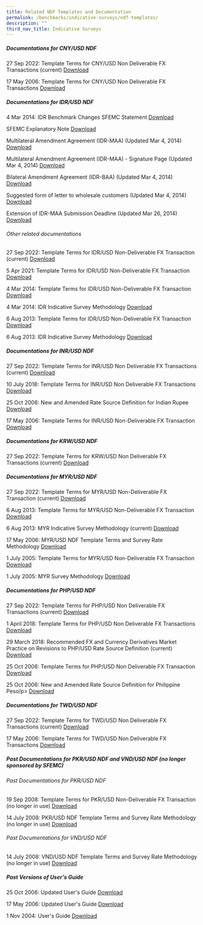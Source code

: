 ```yaml
---
title: Related NDF Templates and Documentation
permalink: /benchmarks/indicative-surveys/ndf-templates/
description: ""
third_nav_title: Indicative Surveys
---
```

##### Documentations for CNY/USD NDF #####
27 Sep 2022: Template Terms for CNY/USD Non Deliverable FX Transactions (current)
[Download](/files/Indicative%20Survey/NDF/CNY-USD/2022-09-27-CNY%20Template%20Rev%202006.pdf)

17 May 2006: Template Terms for CNY/USD Non Deliverable FX Transactions
[Download](/files/Indicative%20Survey/NDF/CNY-USD/2006-05-17-CNY_USD%20NDF%20Template%20(17%20Mar%202006).pdf)

##### Documentations for IDR/USD NDF #####
4 Mar 2014: IDR Benchmark Changes
SFEMC Statement
[Download](/files/Indicative%20Survey/NDF/IDR%20USD/2014-03-14-SFEMC_Statement_dtd_4_Mar_2014.pdf)

SFEMC Explanatory Note
[Download](/files/Indicative%20Survey/NDF/IDR%20USD/2014-03-14-SFEMC%20Explanatory%20Note%20dtd%204%20Mar%202014.pdf)

Multilateral Amendment Agreement (IDR-MAA) (Updated Mar 4, 2014)
[Download](/files/Indicative%20Survey/NDF/IDR%20USD/2014-03-14-Multilateral%20Amendment%20Agreement.pdf)

Multilateral Amendment Agreement (IDR-MAA) - Signature Page (Updated Mar 4, 2014)
[Download](/files/Indicative%20Survey/NDF/IDR%20USD/2014-03-14-IDR-MAA%20Signature%20Page%20dtd%204%20Mar%202014.docx)

Bilateral Amendment Agreement (IDR-BAA) (Updated Mar 4, 2014)
[Download](/files/Indicative%20Survey/NDF/IDR%20USD/2014-03-14-IDR-BAA%20dtd%204%20Mar%202014.docx)

Suggested form of letter to wholesale customers (Updated Mar 4, 2014)
[Download](/files/Indicative%20Survey/NDF/IDR%20USD/2014-03-14-IDR-MAA%20Post-Pub%20Letter%204%20Mar%202014.docx)

Extension of IDR-MAA Submission Deadline (Updated Mar 26, 2014)
[Download](/files/Indicative%20Survey/NDF/IDR%20USD/2014-03-14-Extension_of_IDR-MAA_Submission_Deadline.pdf)

###### Other related documentations ######
27 Sep 2022: Template Terms for IDR/USD Non-Deliverable FX Transaction (current)
[Download](/files/Indicative%20Survey/NDF/IDR%20USD/2022-09-27-IDR%20NDF%20Template%20Rev%20%202014.pdf)

5 Apr 2021: Template Terms for IDR/USD Non-Deliverable FX Transaction
[Download](/files/Indicative%20Survey/NDF/IDR%20USD/2021-04-05-Template%20Terms%20for%20IDRUSD%20Non-Deliverable%20FX%20Transaction_IDR%20NDF%20Template%20Rev%202014.pdf)

4 Mar 2014: Template Terms for IDR/USD Non-Deliverable FX Transaction
[Download](/files/Indicative%20Survey/NDF/IDR%20USD/2014-03-04-IDR%20NDF%20Template%20Rev%20dtd%204%20Mar%202014.pdf)

4 Mar 2014: IDR Indicative Survey Methodology
[Download](/files/Indicative%20Survey/NDF/IDR%20USD/2014-03-04-IDR%20Methodology%20Rev%20dtd%204%20Mar%202014.pdf)

6 Aug 2013: Template Terms for IDR/USD Non-Deliverable FX Transaction
[Download](/files/Indicative%20Survey/NDF/IDR%20USD/2013-08-06-IDR%20USD%20NDF%20template%20dtd%206%20Aug%202013.pdf)

6 Aug 2013: IDR Indicative Survey Methodology
[Download](/files/Indicative%20Survey/NDF/IDR%20USD/2013-08-06-IDR%20Indicative%20Survey%20Methodology.pdf)

##### Documentations for INR/USD NDF #####
27 Sep 2022: Template Terms for INR/USD Non Deliverable FX Transactions (current)
[Download](/files/Indicative%20Survey/NDF/INR-USD/2022-09-27-INR%20Template%20Rev%202018.pdf)

10 July 2018: Template Terms for INR/USD Non Deliverable FX Transactions
[Download](/files/Indicative%20Survey/NDF/INR-USD/2018-07-10-INR_USD%20NDF%20Template%20(10%20July%202018).pdf)

25 Oct 2006: New and Amended Rate Source Definition for Indian Rupee
[Download](/files/Indicative%20Survey/NDF/INR-USD/2006-10-25-New%20and%20Amended%20Rate%20Source%20Definition.pdf)

17 May 2006: Template Terms for INR/USD Non-Deliverable FX Transaction
[Download](/files/Indicative%20Survey/NDF/INR-USD/2006-05-17-INR%20Template%20Rev%20dtd%2017%20May%202006.pdf)

##### Documentations for KRW/USD NDF ##### 
27 Sep 2022: Template Terms for KRW/USD Non Deliverable FX Transactions (current)
[Download](/files/Indicative%20Survey/NDF/KRW-USD/2022-09-27-KRW%20Template%20Rev%202006.pdf)

##### Documentations for MYR/USD NDF #####
27 Sep 2022: Template Terms for MYR/USD Non-Deliverable FX Transaction (current)
[Download](/files/Indicative%20Survey/NDF/MYR-USD/2022-09-27-MYR%20NDF%20Template%20Rev%202016.pdf)

6 Aug 2013: Template Terms for MYR/USD Non-Deliverable FX Transaction
[Download](/files/Indicative%20Survey/NDF/MYR-USD/2013-08-06-MYR%20USD%20NDF%20Template%20dtd%206%20Aug%202013.pdf)

6 Aug 2013: MYR Indicative Survey Methodology (current)
[Download](/files/Indicative%20Survey/NDF/MYR-USD/2013-08-06-MYR%20Indicative%20Survey%20Methodology.pdf)

17 May 2006: MYR/USD NDF Template Terms and Survey Rate Methodology
[Download](/files/Indicative%20Survey/NDF/MYR-USD/2006-05-17-MYR%20Doc%20Package%20dtd%2017%20May%202006.pdf)

1 July 2005: Template Terms for MYR/USD Non-Deliverable FX Transaction
[Download](/files/Indicative%20Survey/NDF/MYR-USD/2005-07-01-MYR%20Confirmation%20Template%20dtd%201%20July%202005.pdf)

1 July 2005: MYR Survey Methodology
[Download](/files/Indicative%20Survey/NDF/MYR-USD/2005-07-01-MYR%20Survey%20Methodology%20dtd%201%20July%202005.pdf)

##### Documentations for PHP/USD NDF #####
27 Sep 2022: Template Terms for PHP/USD Non Deliverable FX Transactions (current)
[Download](/files/Indicative%20Survey/NDF/PHP-USD/2022-09-27-PHP%20Template%20Rev%20April%202018.pdf)

1 April 2018: Template Terms for PHP/USD Non Deliverable FX Transactions
[Download](/files/Indicative%20Survey/NDF/PHP-USD/2018-04-01-SFEMC%20PHP%20Template%20Revised%20(1%20April%202018).pdf)

29 March 2018: Recommended FX and Currency Derivatives Market Practice on Revisions to PHP/USD Rate Source Definition (current)
[Download](/files/Indicative%20Survey/NDF/PHP-USD/2018-03-29%20Market%20Practice_PHP%20Template%20Term.pdf)

25 Oct 2006: Template Terms for PHP/USD Non Deliverable FX Transaction
[Download](/files/Indicative%20Survey/NDF/PHP-USD/2006-10-25-PHP%20Template%20Rev%20dtd%2025%20Oct%202006.pdf)

25 Oct 2006: New and Amended Rate Source Definition for Philippine Peso/p>
[Download](/files/Indicative%20Survey/NDF/PHP-USD/2006-10-25-New%20and%20Amended%20Rate%20Source%20Definition.pdf)

##### Documentations for TWD/USD NDF #####
27 Sep 2022: Template Terms for TWD/USD Non Deliverable FX Transactions (current)
[Download](/files/Indicative%20Survey/NDF/TWD-USD/2022-09-27-TWD%20Template%20Rev%202006.pdf)

17 May 2006: Template Terms for TWD/USD Non Deliverable FX Transactions
[Download](/files/Indicative%20Survey/NDF/TWD-USD/2006-05-17-TWD_USD%20NDF%20Template%20(17%20May%202006).pdf)

##### Past Documentations for PKR/USD NDF and VND/USD NDF (no longer sponsored by SFEMC) #####
###### Past Documentations for PKR/USD NDF ######
19 Sep 2008: Template Terms for PKR/USD Non-Deliverable FX Transaction (no longer in use)
[Download](/files/Indicative%20Survey/NDF/PKR-USD/2008-09-19-PKR%20Template%20dtd%2019%20Sep%202008.pdf)

14 July 2008: PKR/USD NDF Template Terms and Survey Rate Methodology (no longer in use)
[Download](/files/Indicative%20Survey/NDF/PKR-USD/2008-07-14-PKR%20and%20VND%20Documentation%20package.pdf)

###### Past Documentations for VND/USD NDF ######
14 July 2008: VND/USD NDF Template Terms and Survey Rate Methodology (no longer in use)
[Download](/files/Indicative%20Survey/NDF/PKR-USD/2008-07-14-PKR%20and%20VND%20Documentation%20package.pdf)

##### Past Versions of User's Guide #####

25 Oct 2006: Updated User's Guide
[Download](/files/Indicative%20Survey/NDF/2006-10-25-User%20Guide%20dtd%2025%20Oct%202006.pdf)

17 May 2006: Updated User's Guide
[Download](/files/Indicative%20Survey/NDF/2006-05-17-User%20Guide%20dtd%2017%20May%202006.pdf)

1 Nov 2004: User's Guide
[Download](/files/Indicative%20Survey/NDF/2004-11-01-User%20Guide%20dtd%201%20Nov%202004.pdf)